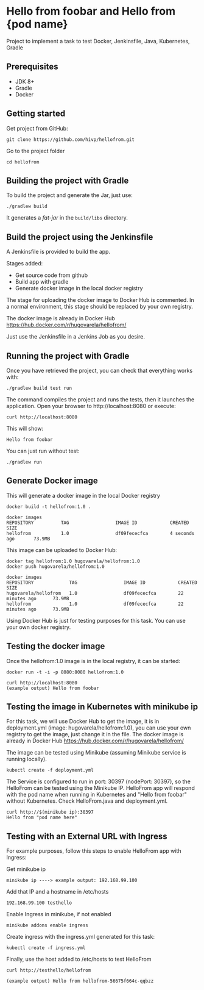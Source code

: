 # Hello from foobar and Hello from {pod name}

Project to implement a task to test Docker, Jenkinsfile, Java, Kubernetes, Gradle

## Prerequisites
* JDK 8+
* Gradle
* Docker

## Getting started
Get project from GitHub:

```
git clone https://github.com/hivp/hellofrom.git
```

Go to the project folder

```
cd hellofrom
```

## Building the project with Gradle
To build the project and generate the Jar, just use:

```
./gradlew build
```

It generates a _fat-jar_ in the `build/libs` directory.

## Build the project using the Jenkinsfile

A Jenkinsfile is provided to build the app.

Stages added:
* Get source code from github
* Build app with gradle
* Generate docker image in the local docker registry

The stage for uploading the docker image to Docker Hub is commented. In a normal environment, this stage should be replaced by your own registry.

The docker image is already in Docker Hub https://hub.docker.com/r/hugovarela/hellofrom/

Just use the Jenkinsfile in a Jenkins Job as you desire.

## Running the project with Gradle
Once you have retrieved the project, you can check that everything works with:

```
./gradlew build test run
```

The command compiles the project and runs the tests, then it launches the application. Open your browser to http://localhost:8080 or execute:

```
curl http://localhost:8080
```

This will show:
```
Hello from foobar
```


You can just run without test:

```
./gradlew run
```

## Generate Docker image

This will generate a docker image in the local Docker registry

```
docker build -t hellofrom:1.0 .
```

```
docker images
REPOSITORY          TAG                 IMAGE ID            CREATED             SIZE
hellofrom           1.0                 df09fececfca        4 seconds ago       73.9MB
```

This image can be uploaded to Docker Hub:

```
docker tag hellofrom:1.0 hugovarela/hellofrom:1.0
docker push hugovarela/hellofrom:1.0
```

```
docker images
REPOSITORY             TAG                 IMAGE ID            CREATED             SIZE
hugovarela/hellofrom   1.0                 df09fececfca        22 minutes ago      73.9MB
hellofrom              1.0                 df09fececfca        22 minutes ago      73.9MB
```

Using Docker Hub is just for testing purposes for this task. You can use your own docker registry.

## Testing the docker image

Once the hellofrom:1.0 image is in the local registry, it can be started:

```
docker run -t -i -p 8080:8080 hellofrom:1.0
```

```
curl http://localhost:8080
(example output) Hello from foobar
```

## Testing the image in Kubernetes with minikube ip

For this task, we will use Docker Hub to get the image, it is in deployment.yml (image: hugovarela/hellofrom:1.0), you can use your own registry to get the image, just change it in the file. The docker image is already in Docker Hub https://hub.docker.com/r/hugovarela/hellofrom/

The image can be tested using Minikube (assuming Minikube service is running locally).

```
kubectl create -f deployment.yml
```

The Service is configured to run in port: 30397  (nodePort: 30397), so the HelloFrom can be tested using the Minikube IP.
HelloFrom app will respond with the pod name when running in Kubernetes and "Hello from foobar" without Kubernetes. Check HelloFrom.java and deployment.yml.

```
curl http://$(minikube ip):30397
Hello from "pod name here"
```

## Testing with an External URL with Ingress

For example purposes, follow this steps to enable HelloFrom app with Ingress:

Get minikube ip
```
minikube ip ----> example output: 192.168.99.100
```

Add that IP and a hostname in /etc/hosts

```
192.168.99.100 testhello
```

Enable Ingress in minikube, if not enabled
```
minikube addons enable ingress
```

Create ingress with the ingress.yml generated for this task:
```
kubectl create -f ingress.yml
```

Finally, use the host added to /etc/hosts to test HelloFrom
```
curl http://testhello/hellofrom

(example output) Hello from hellofrom-56675f664c-qqbzz
```

